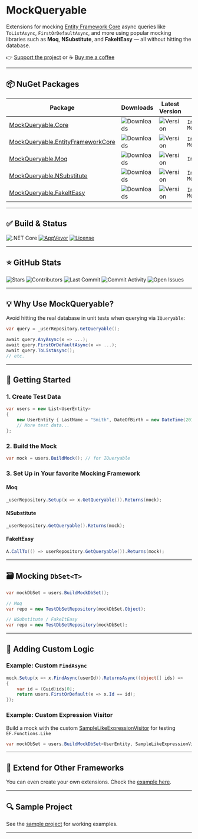# MockQueryable

Extensions for mocking [Entity Framework Core](https://github.com/dotnet/efcore) async queries like `ToListAsync`, `FirstOrDefaultAsync`, and more using popular mocking libraries such as **Moq**, **NSubstitute**, and **FakeItEasy** — all without hitting the database.

👉 [Support the project](https://github.com/sponsors/romantitov) or
☕ [Buy me a coffee](https://buymeacoffee.com/romant)

---

## 📦 NuGet Packages

| Package | Downloads | Latest Version | Install via Package Manager |
|--------|-----------|----------------|------------------------------|
| [MockQueryable.Core](https://www.nuget.org/packages/MockQueryable.Core/) | ![Downloads](https://img.shields.io/nuget/dt/MockQueryable.Core.svg) | ![Version](https://img.shields.io/nuget/v/MockQueryable.Core.svg) | `Install-Package MockQueryable.Core` |
| [MockQueryable.EntityFrameworkCore](https://www.nuget.org/packages/MockQueryable.EntityFrameworkCore/) | ![Downloads](https://img.shields.io/nuget/dt/MockQueryable.EntityFrameworkCore.svg) | ![Version](https://img.shields.io/nuget/v/MockQueryable.EntityFrameworkCore.svg) | `Install-Package MockQueryable.EntityFrameworkCore` |
| [MockQueryable.Moq](https://www.nuget.org/packages/MockQueryable.Moq/) | ![Downloads](https://img.shields.io/nuget/dt/MockQueryable.Moq.svg) | ![Version](https://img.shields.io/nuget/v/MockQueryable.Moq.svg) | `Install-Package MockQueryable.Moq` |
| [MockQueryable.NSubstitute](https://www.nuget.org/packages/MockQueryable.NSubstitute/) | ![Downloads](https://img.shields.io/nuget/dt/MockQueryable.NSubstitute.svg) | ![Version](https://img.shields.io/nuget/v/MockQueryable.NSubstitute.svg) | `Install-Package MockQueryable.NSubstitute` |
| [MockQueryable.FakeItEasy](https://www.nuget.org/packages/MockQueryable.FakeItEasy/) | ![Downloads](https://img.shields.io/nuget/dt/MockQueryable.FakeItEasy.svg) | ![Version](https://img.shields.io/nuget/v/MockQueryable.FakeItEasy.svg) | `Install-Package MockQueryable.FakeItEasy` |

---

## ✅ Build & Status

![.NET Core](https://github.com/romantitov/MockQueryable/workflows/.NET%20Core/badge.svg)
[![AppVeyor](https://ci.appveyor.com/api/projects/status/ggdbipcyyfb4av9e?svg=true)](https://ci.appveyor.com/project/handybudget/mockqueryable)
[![License](https://img.shields.io/github/license/romantitov/MockQueryable.svg)](https://github.com/romantitov/MockQueryable/blob/master/LICENSE)

---

## ⭐ GitHub Stats

![Stars](https://img.shields.io/github/stars/romantitov/MockQueryable)
![Contributors](https://img.shields.io/github/contributors/romantitov/MockQueryable)
![Last Commit](https://img.shields.io/github/last-commit/romantitov/MockQueryable)
![Commit Activity](https://img.shields.io/github/commit-activity/m/romantitov/MockQueryable)
![Open Issues](https://img.shields.io/github/issues/romantitov/MockQueryable)

---

## 💡 Why Use MockQueryable?

Avoid hitting the real database in unit tests when querying via `IQueryable`:

```csharp
var query = _userRepository.GetQueryable();

await query.AnyAsync(x => ...);
await query.FirstOrDefaultAsync(x => ...);
await query.ToListAsync();
// etc.
```

---

## 🚀 Getting Started

### 1. Create Test Data

```csharp
var users = new List<UserEntity>
{
    new UserEntity { LastName = "Smith", DateOfBirth = new DateTime(2012, 1, 20) },
    // More test data...
};
```

### 2. Build the Mock

```csharp
var mock = users.BuildMock(); // for IQueryable
```

### 3. Set Up in Your favorite Mocking Framework

#### Moq
```csharp
_userRepository.Setup(x => x.GetQueryable()).Returns(mock);
```

#### NSubstitute
```csharp
_userRepository.GetQueryable().Returns(mock);
```

#### FakeItEasy
```csharp
A.CallTo(() => userRepository.GetQueryable()).Returns(mock);
```

---

## 🗃️ Mocking `DbSet<T>`

```csharp
var mockDbSet = users.BuildMockDbSet();

// Moq
var repo = new TestDbSetRepository(mockDbSet.Object);

// NSubstitute / FakeItEasy
var repo = new TestDbSetRepository(mockDbSet);
```

---

## 🔧 Adding Custom Logic

### Example: Custom `FindAsync`

```csharp
mock.Setup(x => x.FindAsync(userId)).ReturnsAsync((object[] ids) =>
{
    var id = (Guid)ids[0];
    return users.FirstOrDefault(x => x.Id == id);
});
```

### Example: Custom Expression Visitor 
Build a mock with the custom [SampleLikeExpressionVisitor](src/MockQueryable/MockQueryable.Sample/SampleLikeExpressionVisitor.cs) for testing `EF.Functions.Like`

```csharp
var mockDbSet = users.BuildMockDbSet<UserEntity, SampleLikeExpressionVisitor>();
```

---

## 🧩 Extend for Other Frameworks

You can even create your own extensions. Check the [example here](https://github.com/romantitov/MockQueryable/blob/master/src/MockQueryable/MockQueryable.Moq/MoqExtensions.cs).

---

## 🔍 Sample Project

See the [sample project](https://github.com/romantitov/MockQueryable/tree/master/src/MockQueryable/MockQueryable.Sample) for working examples.

---

